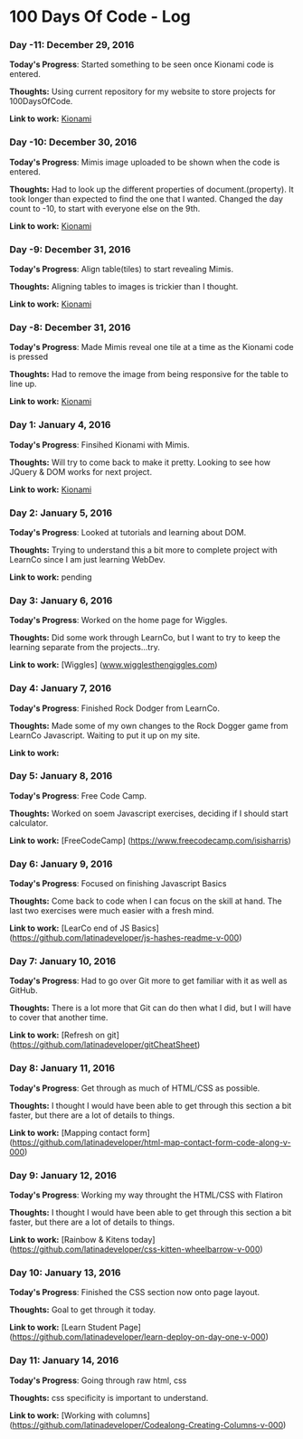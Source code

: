 # 100 Days Of Code - Log

### Day -11: December 29, 2016

**Today's Progress**: Started something to be seen once Kionami code is entered. 

**Thoughts:** Using current repository for my website to store projects for 100DaysOfCode. 

**Link to work:** [Kionami](https://github.com/latinadeveloper/isistejeda.com/commit/e2a0d37cd8145d517abe26c9f2b9a7002d2e5c40)

### Day -10: December 30, 2016

**Today's Progress**: Mimis image uploaded to be shown when the code is entered. 

**Thoughts:** Had to look up the different properties of document.(property). It took longer than expected to find the one that I wanted. 
Changed the day count to -10, to start with everyone else on the 9th.

**Link to work:** [Kionami](https://github.com/latinadeveloper/isistejeda.com/commit/3898073f6c6a471daa1bf9be3f0a643fcb6130dd)

### Day -9: December 31, 2016

**Today's Progress**: Align table(tiles) to start revealing Mimis.

**Thoughts:** Aligning tables to images is trickier than I thought.

**Link to work:** [Kionami](https://github.com/latinadeveloper/isistejeda.com/commit/e03836f92725500407b81e3184b8094392bea4c0)

### Day -8: December 31, 2016

**Today's Progress**: Made Mimis reveal one tile at a time as the Kionami code is pressed

**Thoughts:** Had to remove the image from being responsive for the table to line up. 

**Link to work:** [Kionami](https://github.com/latinadeveloper/isistejeda.com/commit/8cb14efca03e1ac209f99bb97c058bc4f984234d)

### Day 1: January 4, 2016

**Today's Progress**: Finsihed Kionami with Mimis.

**Thoughts:** Will try to come back to make it pretty. Looking to see how JQuery & DOM works for next project. 

**Link to work:** [Kionami](https://github.com/latinadeveloper/isistejeda.com/commit/c297c833b0322be914c4972a042d060e03811428)

### Day 2: January 5, 2016

**Today's Progress**: Looked at tutorials and learning about DOM.

**Thoughts:** Trying to understand this a bit more to complete project with LearnCo since I am just learning WebDev. 

**Link to work:** pending

### Day 3: January 6, 2016

**Today's Progress**: Worked on the home page for Wiggles.

**Thoughts:** Did some work through LearnCo, but I want to try to keep the learning separate from the projects...try. 

**Link to work:** [Wiggles] (www.wigglesthengiggles.com)

### Day 4: January 7, 2016

**Today's Progress**: Finished Rock Dodger from LearnCo.

**Thoughts:** Made some of my own changes to the Rock Dogger game from LearnCo Javascript. Waiting to put it up on my site.

**Link to work:**

### Day 5: January 8, 2016

**Today's Progress**: Free Code Camp.

**Thoughts:** Worked on soem Javascript exercises, deciding if I should start calculator.

**Link to work:** [FreeCodeCamp] (https://www.freecodecamp.com/isisharris)

### Day 6: January 9, 2016

**Today's Progress**: Focused on finishing Javascript Basics

**Thoughts:** Come back to code when I can focus on the skill at hand. The last two exercises were much easier with a fresh mind. 

**Link to work:** [LearCo end of JS Basics] (https://github.com/latinadeveloper/js-hashes-readme-v-000)

### Day 7: January 10, 2016

**Today's Progress**: Had to go over Git more to get familiar with it as well as GitHub.

**Thoughts:**  There is a lot more that Git can do then what I did, but I will have to cover that another time. 

**Link to work:** [Refresh on git] (https://github.com/latinadeveloper/gitCheatSheet)

### Day 8: January 11, 2016

**Today's Progress**: Get through as much of HTML/CSS as possible. 

**Thoughts:**  I thought I would have been able to get through this section a bit faster, but there are a lot of details to things. 

**Link to work:** [Mapping contact form] (https://github.com/latinadeveloper/html-map-contact-form-code-along-v-000)

### Day 9: January 12, 2016

**Today's Progress**: Working my way throught the HTML/CSS with Flatiron

**Thoughts:**  I thought I would have been able to get through this section a bit faster, but there are a lot of details to things. 

**Link to work:** [Rainbow & Kitens today] (https://github.com/latinadeveloper/css-kitten-wheelbarrow-v-000)

### Day 10: January 13, 2016

**Today's Progress**: Finished the CSS section now onto page layout. 

**Thoughts:**  Goal to get through it today.

**Link to work:** [Learn Student Page] (https://github.com/latinadeveloper/learn-deploy-on-day-one-v-000)

### Day 11: January 14, 2016

**Today's Progress**: Going through raw html, css 

**Thoughts:**  css specificity is important to understand.

**Link to work:** [Working with columns] (https://github.com/latinadeveloper/Codealong-Creating-Columns-v-000)



